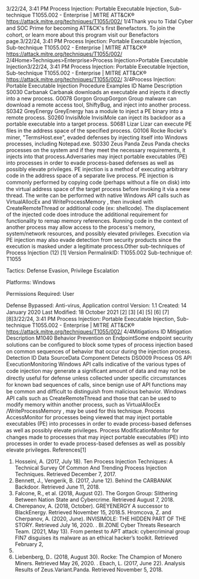 3/22/24, 3:41 PM Process Injection: Portable Executable Injection, Sub-technique T1055.002 - Enterprise | MITRE ATT&CK®
https://attack.mitre.org/techniques/T1055/002/ 1/4Thank you to Tidal Cyber and SOC Prime for becoming ATT&CK's ﬁrst Benefactors. To join the cohort, or learn more about this program visit our
Benefactors page.3/22/24, 3:41 PM Process Injection: Portable Executable Injection, Sub-technique T1055.002 - Enterprise | MITRE ATT&CK®
https://attack.mitre.org/techniques/T1055/002/ 2/4Home>Techniques>Enterprise>Process Injection>Portable Executable Injection3/22/24, 3:41 PM Process Injection: Portable Executable Injection, Sub-technique T1055.002 - Enterprise | MITRE ATT&CK®
https://attack.mitre.org/techniques/T1055/002/ 3/4Process Injection: Portable Executable Injection
Procedure Examples
ID Name Description
S0030 Carbanak Carbanak downloads an executable and injects it directly into a new process.
G0078 Gorgon
GroupGorgon Group malware can download a remote access tool, ShiftyBug, and inject into another process.
S0342 GreyEnergy GreyEnergy has a module to inject a PE binary into a remote process.
S0260 InvisiMole InvisiMole can inject its backdoor as a portable executable into a target process.
S0681 Lizar Lizar can execute PE ﬁles in the address space of the speciﬁed process.
G0106 Rocke Rocke's miner, "TermsHost.exe", evaded defenses by injecting itself into Windows processes, including
Notepad.exe.
S0330 Zeus Panda Zeus Panda checks processes on the system and if they meet the necessary requirements, it injects into that
process.Adversaries may inject portable executables (PE) into processes in order to evade process-based defenses as well as possibly elevate
privileges. PE injection is a method of executing arbitrary code in the address space of a separate live process.
PE injection is commonly performed by copying code (perhaps without a ﬁle on disk) into the virtual address space of the target process
before invoking it via a new thread. The write can be performed with native Windows API calls such as VirtualAllocEx and
WriteProcessMemory , then invoked with CreateRemoteThread or additional code (ex: shellcode). The displacement of the injected code
does introduce the additional requirement for functionality to remap memory references. 
Running code in the context of another process may allow access to the process's memory, system/network resources, and possibly
elevated privileges. Execution via PE injection may also evade detection from security products since the execution is masked under a
legitimate process.Other sub-techniques of Process Injection (12)
[1]
Version PermalinkID: T1055.002
Sub-technique of:  T1055

Tactics: Defense Evasion, Privilege Escalation

Platforms: Windows

Permissions Required: User

Defense Bypassed: Anti-virus, Application control
Version: 1.1
Created: 14 January 2020
Last Modiﬁed: 18 October 2021
[2]
[3]
[4]
[5]
[6]
[7]
[8]3/22/24, 3:41 PM Process Injection: Portable Executable Injection, Sub-technique T1055.002 - Enterprise | MITRE ATT&CK®
https://attack.mitre.org/techniques/T1055/002/ 4/4Mitigations
ID Mitigation Description
M1040 Behavior Prevention
on EndpointSome endpoint security solutions can be conﬁgured to block some types of process injection based
on common sequences of behavior that occur during the injection process.
Detection
ID Data SourceData Component Detects
DS0009 Process OS API
ExecutionMonitoring Windows API calls indicative of the various types of code injection may generate a
signiﬁcant amount of data and may not be directly useful for defense unless collected under
speciﬁc circumstances for known bad sequences of calls, since benign use of API functions
may be common and diﬃcult to distinguish from malicious behavior. Windows API calls such
as CreateRemoteThread and those that can be used to modify memory within another
process, such as VirtualAllocEx /WriteProcessMemory , may be used for this technique.
Process
AccessMonitor for processes being viewed that may inject portable executables (PE) into processes
in order to evade process-based defenses as well as possibly elevate privileges.
Process
ModiﬁcationMonitor for changes made to processes that may inject portable executables (PE) into
processes in order to evade process-based defenses as well as possibly elevate privileges.
References[1]
1. Hosseini, A. (2017, July 18). Ten Process Injection Techniques:
A Technical Survey Of Common And Trending Process
Injection Techniques. Retrieved December 7, 2017.
2. Bennett, J., Vengerik, B. (2017, June 12). Behind the
CARBANAK Backdoor. Retrieved June 11, 2018.
3. Falcone, R., et al. (2018, August 02). The Gorgon Group:
Slithering Between Nation State and Cybercrime. Retrieved
August 7, 2018.
4. Cherepanov, A. (2018, October). GREYENERGY A successor to
BlackEnergy. Retrieved November 15, 2018.5. Hromcova, Z. and Cherpanov, A. (2020, June). INVISIMOLE:
THE HIDDEN PART OF THE STORY. Retrieved July 16, 2020.
. BI.ZONE Cyber Threats Research Team. (2021, May 13). From
pentest to APT attack: cybercriminal group FIN7 disguises its
malware as an ethical hacker’s toolkit. Retrieved February 2,
2022.
7. Liebenberg, D.. (2018, August 30). Rocke: The Champion of
Monero Miners. Retrieved May 26, 2020.
. Ebach, L. (2017, June 22). Analysis Results of
Zeus.Variant.Panda. Retrieved November 5, 2018.